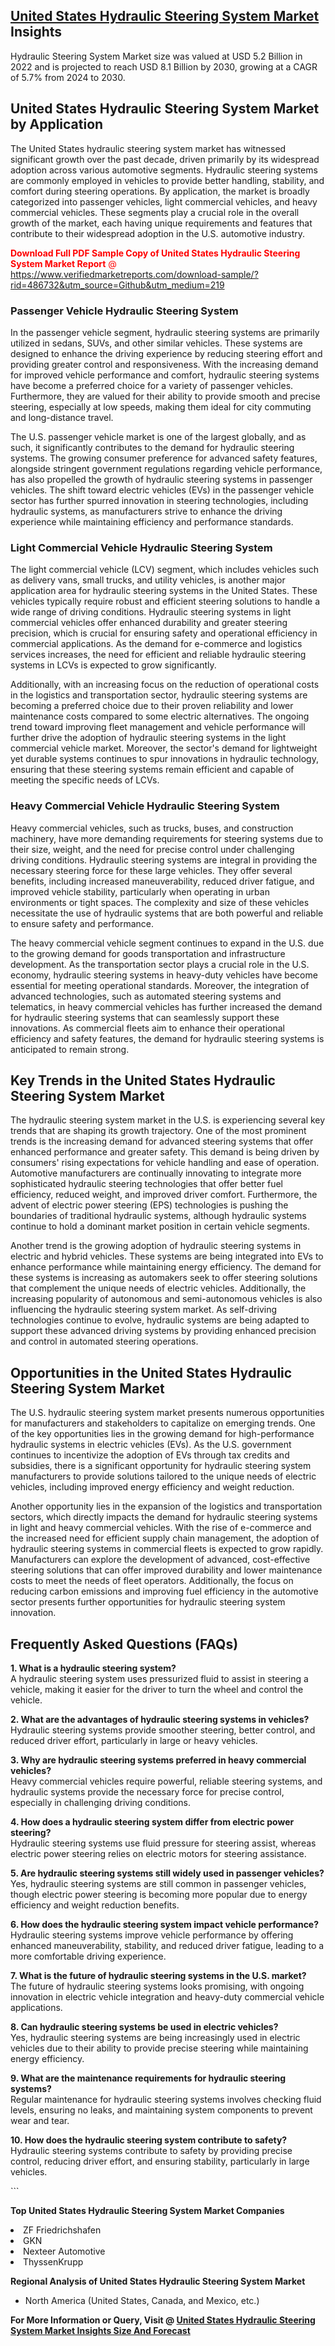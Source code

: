 <h2><a href="https://www.verifiedmarketreports.com/download-sample/?rid=486732&amp;utm_source=Github&amp;utm_medium=219" target="_blank">United States Hydraulic Steering System Market</a> Insights</h2><p>Hydraulic Steering System Market size was valued at USD 5.2 Billion in 2022 and is projected to reach USD 8.1 Billion by 2030, growing at a CAGR of 5.7% from 2024 to 2030.</p><p> <h2>United States Hydraulic Steering System Market by Application</h2> <p>The United States hydraulic steering system market has witnessed significant growth over the past decade, driven primarily by its widespread adoption across various automotive segments. Hydraulic steering systems are commonly employed in vehicles to provide better handling, stability, and comfort during steering operations. By application, the market is broadly categorized into passenger vehicles, light commercial vehicles, and heavy commercial vehicles. These segments play a crucial role in the overall growth of the market, each having unique requirements and features that contribute to their widespread adoption in the U.S. automotive industry.</p> <p><p><span class=""><span style="color: #ff0000;"><strong>Download Full PDF Sample Copy of United States Hydraulic Steering System Market Report</strong> @ </span><a href="https://www.verifiedmarketreports.com/download-sample/?rid=486732&amp;utm_source=Github&amp;utm_medium=219" target="_blank">https://www.verifiedmarketreports.com/download-sample/?rid=486732&amp;utm_source=Github&amp;utm_medium=219</a></span></p></p> <h3>Passenger Vehicle Hydraulic Steering System</h3> <p>In the passenger vehicle segment, hydraulic steering systems are primarily utilized in sedans, SUVs, and other similar vehicles. These systems are designed to enhance the driving experience by reducing steering effort and providing greater control and responsiveness. With the increasing demand for improved vehicle performance and comfort, hydraulic steering systems have become a preferred choice for a variety of passenger vehicles. Furthermore, they are valued for their ability to provide smooth and precise steering, especially at low speeds, making them ideal for city commuting and long-distance travel.</p> <p>The U.S. passenger vehicle market is one of the largest globally, and as such, it significantly contributes to the demand for hydraulic steering systems. The growing consumer preference for advanced safety features, alongside stringent government regulations regarding vehicle performance, has also propelled the growth of hydraulic steering systems in passenger vehicles. The shift toward electric vehicles (EVs) in the passenger vehicle sector has further spurred innovation in steering technologies, including hydraulic systems, as manufacturers strive to enhance the driving experience while maintaining efficiency and performance standards.</p> <h3>Light Commercial Vehicle Hydraulic Steering System</h3> <p>The light commercial vehicle (LCV) segment, which includes vehicles such as delivery vans, small trucks, and utility vehicles, is another major application area for hydraulic steering systems in the United States. These vehicles typically require robust and efficient steering solutions to handle a wide range of driving conditions. Hydraulic steering systems in light commercial vehicles offer enhanced durability and greater steering precision, which is crucial for ensuring safety and operational efficiency in commercial applications. As the demand for e-commerce and logistics services increases, the need for efficient and reliable hydraulic steering systems in LCVs is expected to grow significantly.</p> <p>Additionally, with an increasing focus on the reduction of operational costs in the logistics and transportation sector, hydraulic steering systems are becoming a preferred choice due to their proven reliability and lower maintenance costs compared to some electric alternatives. The ongoing trend toward improving fleet management and vehicle performance will further drive the adoption of hydraulic steering systems in the light commercial vehicle market. Moreover, the sector's demand for lightweight yet durable systems continues to spur innovations in hydraulic technology, ensuring that these steering systems remain efficient and capable of meeting the specific needs of LCVs.</p> <h3>Heavy Commercial Vehicle Hydraulic Steering System</h3> <p>Heavy commercial vehicles, such as trucks, buses, and construction machinery, have more demanding requirements for steering systems due to their size, weight, and the need for precise control under challenging driving conditions. Hydraulic steering systems are integral in providing the necessary steering force for these large vehicles. They offer several benefits, including increased maneuverability, reduced driver fatigue, and improved vehicle stability, particularly when operating in urban environments or tight spaces. The complexity and size of these vehicles necessitate the use of hydraulic systems that are both powerful and reliable to ensure safety and performance.</p> <p>The heavy commercial vehicle segment continues to expand in the U.S. due to the growing demand for goods transportation and infrastructure development. As the transportation sector plays a crucial role in the U.S. economy, hydraulic steering systems in heavy-duty vehicles have become essential for meeting operational standards. Moreover, the integration of advanced technologies, such as automated steering systems and telematics, in heavy commercial vehicles has further increased the demand for hydraulic steering systems that can seamlessly support these innovations. As commercial fleets aim to enhance their operational efficiency and safety features, the demand for hydraulic steering systems is anticipated to remain strong.</p> <h2>Key Trends in the United States Hydraulic Steering System Market</h2> <p>The hydraulic steering system market in the U.S. is experiencing several key trends that are shaping its growth trajectory. One of the most prominent trends is the increasing demand for advanced steering systems that offer enhanced performance and greater safety. This demand is being driven by consumers' rising expectations for vehicle handling and ease of operation. Automotive manufacturers are continually innovating to integrate more sophisticated hydraulic steering technologies that offer better fuel efficiency, reduced weight, and improved driver comfort. Furthermore, the advent of electric power steering (EPS) technologies is pushing the boundaries of traditional hydraulic systems, although hydraulic systems continue to hold a dominant market position in certain vehicle segments.</p> <p>Another trend is the growing adoption of hydraulic steering systems in electric and hybrid vehicles. These systems are being integrated into EVs to enhance performance while maintaining energy efficiency. The demand for these systems is increasing as automakers seek to offer steering solutions that complement the unique needs of electric vehicles. Additionally, the increasing popularity of autonomous and semi-autonomous vehicles is also influencing the hydraulic steering system market. As self-driving technologies continue to evolve, hydraulic systems are being adapted to support these advanced driving systems by providing enhanced precision and control in automated steering operations.</p> <h2>Opportunities in the United States Hydraulic Steering System Market</h2> <p>The U.S. hydraulic steering system market presents numerous opportunities for manufacturers and stakeholders to capitalize on emerging trends. One of the key opportunities lies in the growing demand for high-performance hydraulic systems in electric vehicles (EVs). As the U.S. government continues to incentivize the adoption of EVs through tax credits and subsidies, there is a significant opportunity for hydraulic steering system manufacturers to provide solutions tailored to the unique needs of electric vehicles, including improved energy efficiency and weight reduction.</p> <p>Another opportunity lies in the expansion of the logistics and transportation sectors, which directly impacts the demand for hydraulic steering systems in light and heavy commercial vehicles. With the rise of e-commerce and the increased need for efficient supply chain management, the adoption of hydraulic steering systems in commercial fleets is expected to grow rapidly. Manufacturers can explore the development of advanced, cost-effective steering solutions that can offer improved durability and lower maintenance costs to meet the needs of fleet operators. Additionally, the focus on reducing carbon emissions and improving fuel efficiency in the automotive sector presents further opportunities for hydraulic steering system innovation.</p> <h2>Frequently Asked Questions (FAQs)</h2> <p><strong>1. What is a hydraulic steering system?</strong><br> A hydraulic steering system uses pressurized fluid to assist in steering a vehicle, making it easier for the driver to turn the wheel and control the vehicle.</p> <p><strong>2. What are the advantages of hydraulic steering systems in vehicles?</strong><br> Hydraulic steering systems provide smoother steering, better control, and reduced driver effort, particularly in large or heavy vehicles.</p> <p><strong>3. Why are hydraulic steering systems preferred in heavy commercial vehicles?</strong><br> Heavy commercial vehicles require powerful, reliable steering systems, and hydraulic systems provide the necessary force for precise control, especially in challenging driving conditions.</p> <p><strong>4. How does a hydraulic steering system differ from electric power steering?</strong><br> Hydraulic steering systems use fluid pressure for steering assist, whereas electric power steering relies on electric motors for steering assistance.</p> <p><strong>5. Are hydraulic steering systems still widely used in passenger vehicles?</strong><br> Yes, hydraulic steering systems are still common in passenger vehicles, though electric power steering is becoming more popular due to energy efficiency and weight reduction benefits.</p> <p><strong>6. How does the hydraulic steering system impact vehicle performance?</strong><br> Hydraulic steering systems improve vehicle performance by offering enhanced maneuverability, stability, and reduced driver fatigue, leading to a more comfortable driving experience.</p> <p><strong>7. What is the future of hydraulic steering systems in the U.S. market?</strong><br> The future of hydraulic steering systems looks promising, with ongoing innovation in electric vehicle integration and heavy-duty commercial vehicle applications.</p> <p><strong>8. Can hydraulic steering systems be used in electric vehicles?</strong><br> Yes, hydraulic steering systems are being increasingly used in electric vehicles due to their ability to provide precise steering while maintaining energy efficiency.</p> <p><strong>9. What are the maintenance requirements for hydraulic steering systems?</strong><br> Regular maintenance for hydraulic steering systems involves checking fluid levels, ensuring no leaks, and maintaining system components to prevent wear and tear.</p> <p><strong>10. How does the hydraulic steering system contribute to safety?</strong><br> Hydraulic steering systems contribute to safety by providing precise control, reducing driver effort, and ensuring stability, particularly in large vehicles.</p> ```</p><p><strong>Top United States Hydraulic Steering System Market Companies</strong></p><div data-test-id=""><p><li>ZF Friedrichshafen</li><li> GKN</li><li> Nexteer Automotive</li><li> ThyssenKrupp</li></p><div><strong>Regional Analysis of&nbsp;United States Hydraulic Steering System Market</strong></div><ul><li dir="ltr"><p dir="ltr">North America&nbsp;(United States, Canada, and Mexico, etc.)</p></li></ul><p><strong>For More Information or Query, Visit @&nbsp;</strong><strong><a href="https://www.verifiedmarketreports.com/product/hydraulic-steering-system-market-size-and-forecast/?utm_source=Github&amp;utm_medium=219" target="_blank">United States Hydraulic Steering System Market Insights Size And Forecast</a></strong></p></div>
